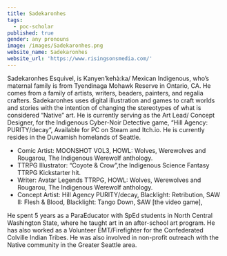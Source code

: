 ```yaml
---
title: Sadekaronhes
tags:
  - poc-scholar
published: true
gender: any pronouns
image: /images/Sadekaronhes.png
website_name: Sadekaronhes
website_url: 'https://www.risingsonsmedia.com/'
---
```


Sadekaronhes Esquivel, is Kanyen’kehà:ka/ Mexican Indigenous, who’s maternal family is from Tyendinaga Mohawk Reserve in Ontario, CA. He comes from a family of artists, writers, beaders, painters, and regalia crafters. Sadekaronhes uses digital illustration and games to craft worlds and stories with the intention of changing the stereotypes of what is considered “Native” art. He is currently serving as the Art Lead/ Concept Designer, for the Indigenous Cyber-Noir Detective game, “Hill Agency: PURITY/decay”, Available for PC on Steam and Itch.io. He is currently resides in the Duwamish homelands of Seattle.

* Comic Artist: MOONSHOT VOL3, HOWL: Wolves, Werewolves and Rougarou, The Indigenous Werewolf anthology.
* TTRPG Illustrator: “Coyote & Crow”,the Indigenous Science Fantasy TTRPG Kickstarter hit.
* Writer: Avatar Legends TTRPG, HOWL: Wolves, Werewolves and Rougarou, The Indigenous Werewolf anthology.
* Concept Artist: Hill Agency PURITY/decay, Blacklight: Retribution, SAW II: Flesh & Blood, Blacklight: Tango Down, SAW \[the video game],

He spent 5 years as a ParaEducator with SpEd students in North Central Washington State, where he taught art in an after-school art program. He has also worked as a Volunteer EMT/Firefighter for the Confederated Colville Indian Tribes. He was also involved in non-profit outreach with the Native community in the Greater Seattle area.
